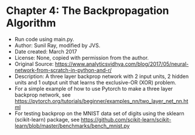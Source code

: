 # Chapter 4: The Backpropagation Algorithm

* Run code using main.py.
* Author: Sunil Ray, modified by JVS.
* Date created: March 2017
* License: None, copied with permission from the author.
* Original Source: https://www.analyticsvidhya.com/blog/2017/05/neural-network-from-scratch-in-python-and-r/
* Description:  A three layer backprop network with 2 input units, 2 hidden units and 1 output unit that learns the exclusive-OR (XOR) problem.
* For a simple example of how to use Pytorch to make a three layer backprop network, see 
	https://pytorch.org/tutorials/beginner/examples_nn/two_layer_net_nn.html
* For testing backprop on the MNIST data set of digits using the sklearn (scikit-learn) package, see https://github.com/scikit-learn/scikit-learn/blob/master/benchmarks/bench_mnist.py
